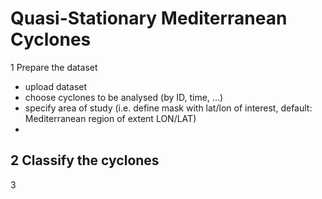# Quasi-Stationary Mediterranean Cyclones

1 Prepare the dataset
- upload dataset
- choose cyclones to be analysed (by ID, time, ...)
- specify area of study (i.e. define mask with lat/lon of interest, default: Mediterranean region of extent LON/LAT)
- 

2 Classify the cyclones
- 

3 
